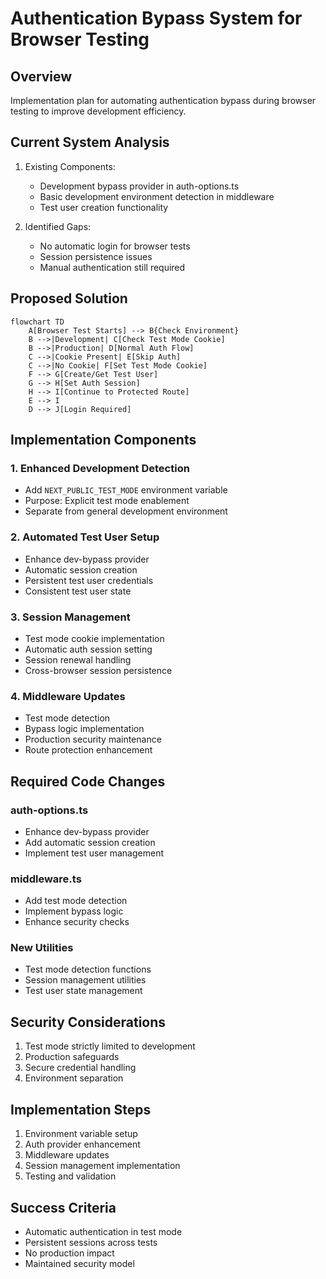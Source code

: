 # Authentication Bypass System for Browser Testing

## Overview
Implementation plan for automating authentication bypass during browser testing to improve development efficiency.

## Current System Analysis
1. Existing Components:
   - Development bypass provider in auth-options.ts
   - Basic development environment detection in middleware
   - Test user creation functionality

2. Identified Gaps:
   - No automatic login for browser tests
   - Session persistence issues
   - Manual authentication still required

## Proposed Solution

```mermaid
flowchart TD
    A[Browser Test Starts] --> B{Check Environment}
    B -->|Development| C[Check Test Mode Cookie]
    B -->|Production| D[Normal Auth Flow]
    C -->|Cookie Present| E[Skip Auth]
    C -->|No Cookie| F[Set Test Mode Cookie]
    F --> G[Create/Get Test User]
    G --> H[Set Auth Session]
    H --> I[Continue to Protected Route]
    E --> I
    D --> J[Login Required]
```

## Implementation Components

### 1. Enhanced Development Detection
- Add `NEXT_PUBLIC_TEST_MODE` environment variable
- Purpose: Explicit test mode enablement
- Separate from general development environment

### 2. Automated Test User Setup
- Enhance dev-bypass provider
- Automatic session creation
- Persistent test user credentials
- Consistent test user state

### 3. Session Management
- Test mode cookie implementation
- Automatic auth session setting
- Session renewal handling
- Cross-browser session persistence

### 4. Middleware Updates
- Test mode detection
- Bypass logic implementation
- Production security maintenance
- Route protection enhancement

## Required Code Changes

### auth-options.ts
- Enhance dev-bypass provider
- Add automatic session creation
- Implement test user management

### middleware.ts
- Add test mode detection
- Implement bypass logic
- Enhance security checks

### New Utilities
- Test mode detection functions
- Session management utilities
- Test user state management

## Security Considerations
1. Test mode strictly limited to development
2. Production safeguards
3. Secure credential handling
4. Environment separation

## Implementation Steps
1. Environment variable setup
2. Auth provider enhancement
3. Middleware updates
4. Session management implementation
5. Testing and validation

## Success Criteria
- Automatic authentication in test mode
- Persistent sessions across tests
- No production impact
- Maintained security model